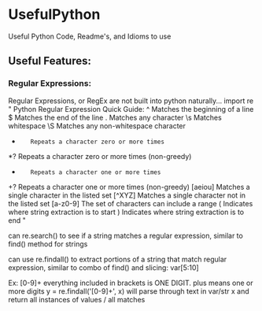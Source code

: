 # UsefulPython
Useful Python Code, Readme's, and Idioms to use


## Useful Features:
### Regular Expressions:
Regular Expressions, or RegEx are not built into python naturally... import re
"
Python Regular Expression Quick Guide:
^        Matches the beginning of a line
$        Matches the end of the line
.        Matches any character
\s       Matches whitespace
\S       Matches any non-whitespace character
*        Repeats a character zero or more times
*?       Repeats a character zero or more times (non-greedy)
+        Repeats a character one or more times
+?       Repeats a character one or more times (non-greedy)
[aeiou]  Matches a single character in the listed set
[^XYZ]   Matches a single character not in the listed set
[a-z0-9] The set of characters can include a range
(        Indicates where string extraction is to start
)        Indicates where string extraction is to end
"

can re.search() to see if a string matches a regular expression, similar to find() method for strings

can use re.findall() to extract portions of a string that match regular expression, similar to combo of find() and slicing: var[5:10]

Ex:
[0-9]+
everything included in brackets is ONE DIGIT. plus means one or more digits
y = re.findall('[0-9]+', x)
will parse through text in var/str x and return all instances of values / all matches

